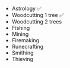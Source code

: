 - Astrology ✅
- Woodcutting 1 tree ✅
- Woodcutting 2 trees
- Fishing
- Mining
- Firemaking
- Runecrafting
- Smithing
- Thieving
